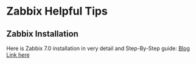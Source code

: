 # Zabbix Helpful Tips
## Zabbix Installation
Here is Zabbix 7.0 installation in very detail and Step-By-Step guide: [Blog Link here](https://medium.com/devsecops-community/step-by-step-guide-installing-zabbix-on-ubuntu-for-efficient-infrastructure-monitoring-640ea85ed741)
